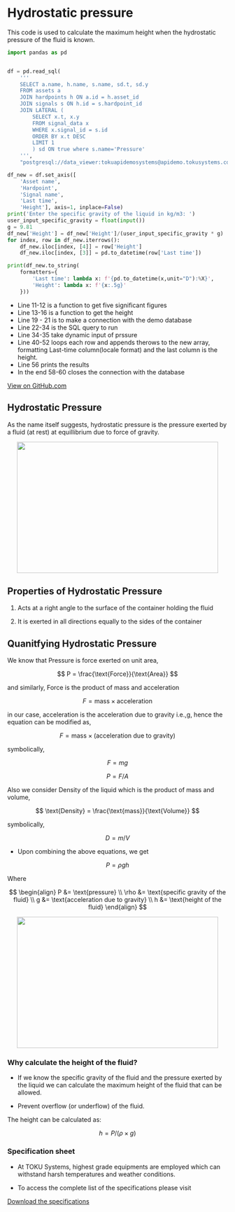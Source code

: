 # Hydrostatic pressure

This code is used to calculate the maximum height when the hydrostatic pressure
of the fluid is known.

```python
import pandas as pd


df = pd.read_sql(
    '''
    SELECT a.name, h.name, s.name, sd.t, sd.y
    FROM assets a
    JOIN hardpoints h ON a.id = h.asset_id
    JOIN signals s ON h.id = s.hardpoint_id
    JOIN LATERAL (
        SELECT x.t, x.y
        FROM signal_data x
        WHERE x.signal_id = s.id
        ORDER BY x.t DESC
        LIMIT 1
        ) sd ON true where s.name='Pressure' 
    ''',
    "postgresql://data_viewer:tokuapidemosystems@apidemo.tokusystems.com/tsdb")

df_new = df.set_axis([
    'Asset name',
    'Hardpoint',
    'Signal name',
    'Last time',
    'Height'], axis=1, inplace=False)
print('Enter the specific gravity of the liquid in kg/m3: ')
user_input_specific_gravity = float(input())
g = 9.81
df_new['Height'] = df_new['Height']/(user_input_specific_gravity * g)
for index, row in df_new.iterrows():
    df_new.iloc[index, [4]] = row['Height']
    df_new.iloc[index, [3]] = pd.to_datetime(row['Last time'])

print(df_new.to_string(
    formatters={
        'Last time': lambda x: f'{pd.to_datetime(x,unit="D"):%X}',
        'Height': lambda x: f'{x:.5g}'
    }))

```

- Line 11-12 is a function to get five significant figures
- Line 13-16 is a function to get the height
- Line 19 - 21 is to make a connection with the demo database
- Line 22-34 is the SQL query to run
- Line 34-35 take dynamic input of prssure
- Line 40-52 loops each row and appends therows to the new array, formatting
  Last-time column(locale format) and the last column is the height.
- Line 56 prints the results
- In the end 58-60 closes the connection with the database

[View on GitHub.com](https://github.com/TOKU-Systems/tutorials/blob/develop/docs/hydrostatic-pressure/hydrostatic_pressure.py)

## Hydrostatic Pressure

As the name itself suggests, hydrostatic pressure is the pressure exerted by a
fluid (at rest) at equillibrium due to force of gravity.

<p align="center">
  <img width="460" height="300" src="https://chemistrygod.com/assets/media/image/hydrostatic-pressure-a-closed-container.png">
</p>

## Properties of Hydrostatic Pressure

1. Acts at a right angle to the surface of the container holding the fluid

1. It is exerted in all directions equally to the sides of the container

## Quanitfying Hydrostatic Pressure

We know that Pressure is force exerted on unit area,

$$
P = \frac{\text{Force}}{\text{Area}}
$$

and similarly, Force is the product of mass and acceleration

$$
F = \text{mass} \times \text{acceleration}
$$

in our case, acceleration is the acceleration due to gravity i.e.,g, hence the
equation can be modified as,

$$
F = \text{mass} \times \text{(acceleration due to gravity)}
$$

symbolically,

$$
F = m g
$$

$$
P = F / A
$$

Also we consider Density of the liquid which is the product of mass and volume,

$$
\text{Density} = \frac{\text{mass}}{\text{Volume}}
$$

symbolically,

$$
D = m / V
$$

- Upon combining the above  equations, we get

$$
  P = \rho g  h
$$

Where

$$
\begin{align}
P &= \text{pressure} \\
\rho &= \text{specific gravity of the fluid} \\
g &=  \text{acceleration due to gravity} \\
h &=  \text{height of the fluid}
\end{align}
$$

<p align="center">
  <img width="460" height="300" src="https://o.quizlet.com/MaIx7LqHSAVPoFcPNH28ng.png">
</p>
  
### Why calculate the height of the fluid?
  
 - If we know the specific gravity of the fluid and the pressure exerted by the
 liquid we can calculate the maximum height of the fluid
 that can be allowed.

 - Prevent overflow (or underflow) of the fluid.

 The height can be calculated as:

$$
 h = P / (\rho \times g)
$$

### Specification sheet

- At TOKU Systems, highest grade equipments are employed which can withstand harsh
temperatures and weather conditions.

- To access the complete list of the specifications please visit

[Download the specifications](https://tokuindustry.com/wp-content/uploads/2020/07/Specifications-July-9-2020.pdf)

